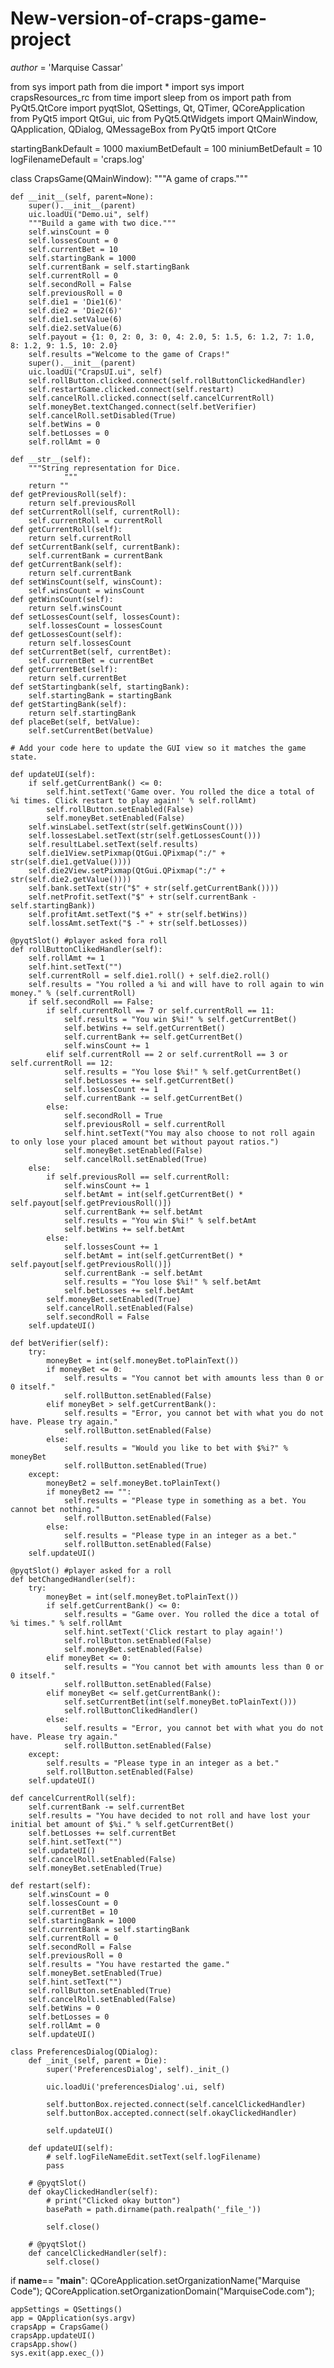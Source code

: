 # New-version-of-craps-game-project

_author_ = 'Marquise Cassar'

from sys import path
from die import *
import sys
import crapsResources_rc
from time import sleep
from os import path
from PyQt5.QtCore import pyqtSlot, QSettings, Qt, QTimer, QCoreApplication
from PyQt5 import QtGui, uic
from PyQt5.QtWidgets import QMainWindow, QApplication, QDialog, QMessageBox
from PyQt5 import QtCore

startingBankDefault = 1000
maxiumBetDefault = 100
miniumBetDefault = 10
logFilenameDefault = 'craps.log'

class CrapsGame(QMainWindow):
    """A game of craps."""

    def __init__(self, parent=None):
        super().__init__(parent)
        uic.loadUi("Demo.ui", self)
        """Build a game with two dice."""
        self.winsCount = 0
        self.lossesCount = 0
        self.currentBet = 10
        self.startingBank = 1000
        self.currentBank = self.startingBank
        self.currentRoll = 0
        self.secondRoll = False
        self.previousRoll = 0
        self.die1 = 'Die1(6)'
        self.die2 = 'Die2(6)'
        self.die1.setValue(6)
        self.die2.setValue(6)
        self.payout = {1: 0, 2: 0, 3: 0, 4: 2.0, 5: 1.5, 6: 1.2, 7: 1.0, 8: 1.2, 9: 1.5, 10: 2.0}
        self.results ="Welcome to the game of Craps!"
        super().__init__(parent)
        uic.loadUi("CrapsUI.ui", self)
        self.rollButton.clicked.connect(self.rollButtonClickedHandler)
        self.restartGame.clicked.connect(self.restart)
        self.cancelRoll.clicked.connect(self.cancelCurrentRoll)
        self.moneyBet.textChanged.connect(self.betVerifier)
        self.cancelRoll.setDisabled(True)
        self.betWins = 0
        self.betLosses = 0
        self.rollAmt = 0

    def __str__(self):
        """String representation for Dice.
                """
        return ""
    def getPreviousRoll(self):
        return self.previousRoll
    def setCurrentRoll(self, currentRoll):
        self.currentRoll = currentRoll
    def getCurrentRoll(self):
        return self.currentRoll
    def setCurrentBank(self, currentBank):
        self.currentBank = currentBank
    def getCurrentBank(self):
        return self.currentBank
    def setWinsCount(self, winsCount):
        self.winsCount = winsCount
    def getWinsCount(self):
        return self.winsCount
    def setLossesCount(self, lossesCount):
        self.lossesCount = lossesCount
    def getLossesCount(self):
        return self.lossesCount
    def setCurrentBet(self, currentBet):
        self.currentBet = currentBet
    def getCurrentBet(self):
        return self.currentBet
    def setStartingbank(self, startingBank):
        self.startingBank = startingBank
    def getStartingBank(self):
        return self.startingBank
    def placeBet(self, betValue):
        self.setCurrentBet(betValue)

    # Add your code here to update the GUI view so it matches the game state.

    def updateUI(self):
        if self.getCurrentBank() <= 0:
            self.hint.setText('Game over. You rolled the dice a total of %i times. Click restart to play again!' % self.rollAmt)
            self.rollButton.setEnabled(False)
            self.moneyBet.setEnabled(False)
        self.winsLabel.setText(str(self.getWinsCount()))
        self.lossesLabel.setText(str(self.getLossesCount()))
        self.resultLabel.setText(self.results)
        self.die1View.setPixmap(QtGui.QPixmap(":/" + str(self.die1.getValue())))
        self.die2View.setPixmap(QtGui.QPixmap(":/" + str(self.die2.getValue())))
        self.bank.setText(str("$" + str(self.getCurrentBank())))
        self.netProfit.setText("$" + str(self.currentBank - self.startingBank))
        self.profitAmt.setText("$ +" + str(self.betWins))
        self.lossAmt.setText("$ -" + str(self.betLosses))

    @pyqtSlot() #player asked fora roll
    def rollButtonClikedHandler(self):
        self.rollAmt += 1
        self.hint.setText("")
        self.currentRoll = self.die1.roll() + self.die2.roll()
        self.results = "You rolled a %i and will have to roll again to win money." % (self.currentRoll)
        if self.secondRoll == False:
            if self.currentRoll == 7 or self.currentRoll == 11:
                self.results = "You win $%i!" % self.getCurrentBet()
                self.betWins += self.getCurrentBet()
                self.currentBank += self.getCurrentBet()
                self.winsCount += 1
            elif self.currentRoll == 2 or self.currentRoll == 3 or self.currentRoll == 12:
                self.results = "You lose $%i!" % self.getCurrentBet()
                self.betLosses += self.getCurrentBet()
                self.lossesCount += 1
                self.currentBank -= self.getCurrentBet()
            else:
                self.secondRoll = True
                self.previousRoll = self.currentRoll
                self.hint.setText("You may also choose to not roll again to only lose your placed amount bet without payout ratios.")
                self.moneyBet.setEnabled(False)
                self.cancelRoll.setEnabled(True)
        else:
            if self.previousRoll == self.currentRoll:
                self.winsCount += 1
                self.betAmt = int(self.getCurrentBet() * self.payout[self.getPreviousRoll()])
                self.currentBank += self.betAmt
                self.results = "You win $%i!" % self.betAmt
                self.betWins += self.betAmt
            else:
                self.lossesCount += 1
                self.betAmt = int(self.getCurrentBet() * self.payout[self.getPreviousRoll()])
                self.currentBank -= self.betAmt
                self.results = "You lose $%i!" % self.betAmt
                self.betLosses += self.betAmt
            self.moneyBet.setEnabled(True)
            self.cancelRoll.setEnabled(False)
            self.secondRoll = False
        self.updateUI()

    def betVerifier(self):
        try:
            moneyBet = int(self.moneyBet.toPlainText())
            if moneyBet <= 0:
                self.results = "You cannot bet with amounts less than 0 or 0 itself."
                self.rollButton.setEnabled(False)
            elif moneyBet > self.getCurrentBank():
                self.results = "Error, you cannot bet with what you do not have. Please try again."
                self.rollButton.setEnabled(False)
            else:
                self.results = "Would you like to bet with $%i?" % moneyBet
                self.rollButton.setEnabled(True)
        except:
            moneyBet2 = self.moneyBet.toPlainText()
            if moneyBet2 == "":
                self.results = "Please type in something as a bet. You cannot bet nothing."
                self.rollButton.setEnabled(False)
            else:
                self.results = "Please type in an integer as a bet."
                self.rollButton.setEnabled(False)
        self.updateUI()

    @pyqtSlot() #player asked for a roll
    def betChangedHandler(self):
        try:
            moneyBet = int(self.moneyBet.toPlainText())
            if self.getCurrentBank() <= 0:
                self.results = "Game over. You rolled the dice a total of %i times." % self.rollAmt
                self.hint.setText('Click restart to play again!')
                self.rollButton.setEnabled(False)
                self.moneyBet.setEnabled(False)
            elif moneyBet <= 0:
                self.results = "You cannot bet with amounts less than 0 or 0 itself."
                self.rollButton.setEnabled(False)
            elif moneyBet <= self.getCurrentBank():
                self.setCurrentBet(int(self.moneyBet.toPlainText()))
                self.rollButtonClikedHandler()
            else:
                self.results = "Error, you cannot bet with what you do not have. Please try again."
                self.rollButton.setEnabled(False)
        except:
            self.results = "Please type in an integer as a bet."
            self.rollButton.setEnabled(False)
        self.updateUI()

    def cancelCurrentRoll(self):
        self.currentBank -= self.currentBet
        self.results = "You have decided to not roll and have lost your initial bet amount of $%i." % self.getCurrentBet()
        self.betLosses += self.currentBet
        self.hint.setText("")
        self.updateUI()
        self.cancelRoll.setEnabled(False)
        self.moneyBet.setEnabled(True)

    def restart(self):
        self.winsCount = 0
        self.lossesCount = 0
        self.currentBet = 10
        self.startingBank = 1000
        self.currentBank = self.startingBank
        self.currentRoll = 0
        self.secondRoll = False
        self.previousRoll = 0
        self.results = "You have restarted the game."
        self.moneyBet.setEnabled(True)
        self.hint.setText("")
        self.rollButton.setEnabled(True)
        self.cancelRoll.setEnabled(False)
        self.betWins = 0
        self.betLosses = 0
        self.rollAmt = 0
        self.updateUI()

    class PreferencesDialog(QDialog):
        def _init_(self, parent = Die):
            super('PreferencesDialog', self)._init_()

            uic.loadUi('preferencesDialog'.ui, self)

            self.buttonBox.rejected.connect(self.cancelClickedHandler)
            self.buttonBox.accepted.connect(self.okayClickedHandler)

            self.updateUI()

        def updateUI(self):
            # self.logFileNameEdit.setText(self.logFilename)
            pass

        # @pyqtSlot()
        def okayClickedHandler(self):
            # print("Clicked okay button")
            basePath = path.dirname(path.realpath('_file_'))

            self.close()

        # @pyqtSlot()
        def cancelClickedHandler(self):
            self.close()

if __name__== "__main__":
    QCoreApplication.setOrganizationName("Marquise Code");
    QCoreApplication.setOrganizationDomain("MarquiseCode.com");

    appSettings = QSettings()
    app = QApplication(sys.argv)
    crapsApp = CrapsGame()
    crapsApp.updateUI()
    crapsApp.show()
    sys.exit(app.exec_())
